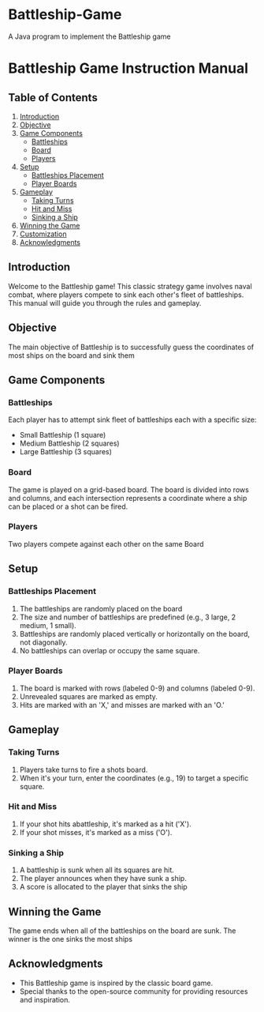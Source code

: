 # Battleship-Game
A Java program to implement the Battleship game
# Battleship Game Instruction Manual

## Table of Contents
1. [Introduction](#introduction)
2. [Objective](#objective)
3. [Game Components](#game-components)
    - [Battleships](#battleships)
    - [Board](#board)
    - [Players](#players)
4. [Setup](#setup)
    - [Battleships Placement](#battleships-placement)
    - [Player Boards](#player-boards)
5. [Gameplay](#gameplay)
    - [Taking Turns](#taking-turns)
    - [Hit and Miss](#hit-and-miss)
    - [Sinking a Ship](#sinking-a-ship)
6. [Winning the Game](#winning-the-game)
7. [Customization](#customization)
8. [Acknowledgments](#acknowledgments)

## Introduction
Welcome to the Battleship game! This classic strategy game involves naval combat, where players compete to sink each other's fleet of battleships. This manual will guide you through the rules and gameplay.

## Objective
The main objective of Battleship is to successfully guess the coordinates of most ships on the board and sink them

## Game Components

### Battleships
Each player has to attempt sink fleet of battleships each with a specific size:
- Small Battleship (1 square)
- Medium Battleship (2 squares)
- Large Battleship (3 squares)

### Board
The game is played on a grid-based board. The board is divided into rows and columns, and each intersection represents a coordinate where a ship can be placed or a shot can be fired.

### Players
Two players compete against each other on the same Board

## Setup

### Battleships Placement
1. The battleships are randomly placed on the board
2. The size and number of battleships are predefined (e.g., 3 large, 2 medium, 1 small).
3. Battleships are randomly placed vertically or horizontally on the board, not diagonally.
4. No battleships can overlap or occupy the same square.

### Player Boards
1. The board is marked with rows (labeled 0-9) and columns (labeled 0-9).
2. Unrevealed squares are marked as empty.
3. Hits are marked with an 'X,' and misses are marked with an 'O.'

## Gameplay

### Taking Turns
1. Players take turns to fire a shots board.
2. When it's your turn, enter the coordinates (e.g., 19) to target a specific square.

### Hit and Miss
1. If your shot hits abattleship, it's marked as a hit ('X').
2. If your shot misses, it's marked as a miss ('O').


### Sinking a Ship
1. A battleship is sunk when all its squares are hit.
2. The player announces when they have sunk a ship.
3. A score is allocated to the player that sinks the ship

## Winning the Game
The game ends when all of the battleships on the board are sunk.
The winner is the one sinks the most ships


## Acknowledgments
- This Battleship game is inspired by the classic board game.
- Special thanks to the open-source community for providing resources and inspiration.
